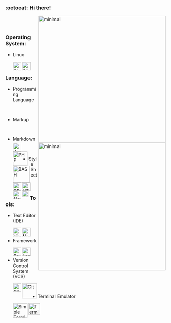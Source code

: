 ### :octocat: Hi there!

<a href="https://github.com/someonewhoknowsnothing">
  <img src="https://github-readme-stats.vercel.app/api?username=someonewhoknowsnothing&show_icons=true&theme=radical" alt="minimal" align="right" width="400px"/>
</a>

<br>
<br>

### Operating System:

- Linux

  <a href="https://archlinux.org">
    <img align="left" alt="Arch Linux" width="26px" src="https://raw.githubusercontent.com/someonewhoknowsnothing/icon/main/os/linux/arch/arch.svg" />
  </a>

  <a href="https://www.android.com">
    <img align="left" alt="Android" width="26px" src="https://raw.githubusercontent.com/someonewhoknowsnothing/icon/main/os/linux/android/android.svg" />
  </a>

<br>

### Language:

<a href="https://github.com/someonewhoknowsnothing">
  <img src="https://github-readme-stats.vercel.app/api/top-langs/?username=someonewhoknowsnothing&layout=compact&show_icons=true&theme=radical" alt="minimal" align="right" width="400px"/>
</a>

- Programming Language

  <a href="https://www.javascript.com">
    <img align="left" alt="Javascript" width="26px" src="https://raw.githubusercontent.com/someonewhoknowsnothing/icon/main/language/programming/javascript.svg" />
  </a>

  <a href="https://www.php.net">
    <img align="left" alt="PHP" width="46px" src="https://raw.githubusercontent.com/someonewhoknowsnothing/icon/main/language/programming/php.svg" />
  </a>

  <a href="https://www.gnu.org/software/bash">
    <img align="left" alt="BASH" width="52px" src="https://raw.githubusercontent.com/someonewhoknowsnothing/icon/main/language/programming/bash.svg" />
  </a>

  <a href="https://isocpp.org">
    <img align="left" alt="CPP" width="26px" src="https://raw.githubusercontent.com/someonewhoknowsnothing/icon/main/language/programming/cpp.svg" />
  </a>

<br>

- Markup
  
  <a href="https://html.spec.whatwg.org/multipage/">
    <img align="left" alt="HTML" width="26px" src="https://raw.githubusercontent.com/someonewhoknowsnothing/icon/main/language/programming/html.svg" />
  </a>

<br>

- Markdown

  <a href="https://www.markdownguide.org/">
    <img align="left" alt="Markdown" width="26px" src="https://upload.wikimedia.org/wikipedia/commons/4/48/Markdown-mark.svg" />
  </a>

<br>

- Style Sheet

  <a href="https://www.w3.org/Style/CSS/Overview.en.html">
    <img align="left" alt="CSS" width="20px" src="https://raw.githubusercontent.com/someonewhoknowsnothing/icon/main/language/programming/css.svg" />
  </a>

<br>

### Tools:

- Text Editor (IDE)
  
  <a href="https://code.visualstudio.com">
    <img align="left" alt="Visual Studio Code" width="26px" src="https://raw.githubusercontent.com/someonewhoknowsnothing/icon/main/tools/text-editor/vscode.svg" />
  </a>

  <a href="neovim.io">
    <img align="left"alt="Neovim" width="26px" src="https://raw.githubusercontent.com/someonewhoknowsnothing/icon/main/tools/text-editor/neovim.svg" />
  </a>

<br>

- Framework

  <a href="https://getbootstrap.com">
    <img align="left" alt="Bootstrap" width="26px" src="https://raw.githubusercontent.com/someonewhoknowsnothing/icon/main/tools/framework/bootstrap.svg" />
  </a>

  <a href="https://laravel.com">
    <img align="left" alt="Laravel" width="26px" src="https://raw.githubusercontent.com/someonewhoknowsnothing/icon/main/tools/framework/laravel.svg" />
  </a>

<br>

- Version Control System (VCS)

  <a href="https://github.com/" target="_blank">
    <img align="left" alt="GitHub" width="26px" src="https://raw.githubusercontent.com/someonewhoknowsnothing/icon/main/tools/version-control-system/github.png"/>
  </a>

  <a href="https://git-scm.com">
    <img align="left" alt="Git" width="46px" src="https://raw.githubusercontent.com/someonewhoknowsnothing/icon/main/tools/version-control-system/git.svg" />
  </a>

<br>

- Terminal Emulator

  <a href="https://st.suckless.org/">
    <img align="left" alt="Simple Terminal (Suckless)" width="46px" src="https://raw.githubusercontent.com/someonewhoknowsnothing/icon/main/tools/terminal-emulator/st.svg" />
  </a>

  <a href="https://wiki.termux.com">
    <img align="left" alt="Terminal Emulator for Android" width="36px" src="https://raw.githubusercontent.com/someonewhoknowsnothing/icon/main/tools/terminal-emulator/termux.png" />
  </a>
